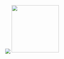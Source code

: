 <img src="https://i.imgur.com/T496CFr.png" align="center">

<img src="https://external-content.duckduckgo.com/iu/?u=https%3A%2F%2Fmedia1.tenor.com%2Fimages%2F01dfbbfadbaf45239f1ee61be0ef272c%2Ftenor.gif%3Fitemid%3D18152589&f=1&nofb=1" alig="right" width=150px>
